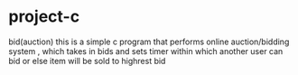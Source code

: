 # project-c
bid(auction)
this is a simple c program that performs online auction/bidding system , which takes in bids and sets timer within which another user can bid  or else item will be sold to highrest bid 
